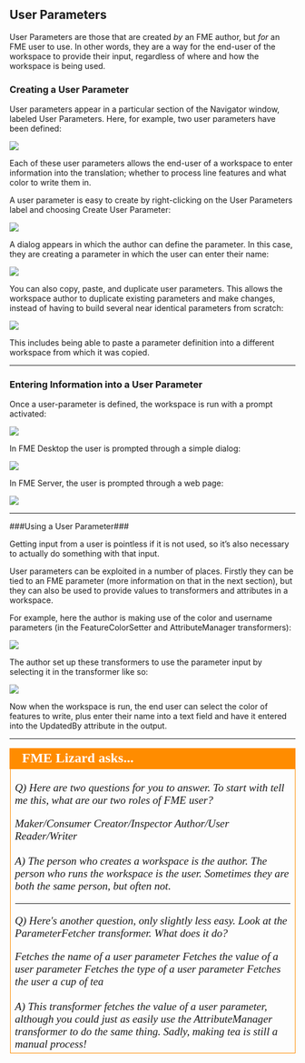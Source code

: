 ## User Parameters ##

User Parameters are those that are created *by* an FME author, but *for* an FME user to use. In other words, they are a way for the end-user of the workspace to provide their input, regardless of where and how the workspace is being used.


### Creating a User Parameter ###
User parameters appear in a particular section of the Navigator window, labeled User Parameters. Here, for example, two user parameters have been defined:

![](./Images/Img4.003.UserParametersInNavigator.png)

Each of these user parameters allows the end-user of a workspace to enter information into the translation; whether to process line features and what color to write them in. 

A user parameter is easy to create by right-clicking on the User Parameters label and choosing Create User Parameter:

![](./Images/Img4.004.RightClickAddParameter.png) 

A dialog appears in which the author can define the parameter. In this case, they are creating a parameter in which the user can enter their name:

![](./Images/Img4.005.DefiningUserParameter.png) 


You can also copy, paste, and duplicate user parameters. This allows the workspace author to duplicate existing parameters and make changes, instead of having to build several near identical parameters from scratch:  

![](./Images/Img4.006.CopyingUserParameter.png) 

This includes being able to paste a parameter definition into a different workspace from which it was copied.

---

### Entering Information into a User Parameter ###
Once a user-parameter is defined, the workspace is run with a prompt activated:

![](./Images/Img4.007.PromptAndRun.png) 

In FME Desktop the user is prompted through a simple dialog:

![](./Images/Img4.008.UserParameterDialog.png) 

In FME Server, the user is prompted through a web page:

![](./Images/Img4.009.UserParameterServer.png) 

---

###Using a User Parameter###

Getting input from a user is pointless if it is not used, so it’s also necessary to actually do something with that input.

User parameters can be exploited in a number of places. Firstly they can be tied to an FME parameter (more information on that in the next section), but they can also be used to provide values to transformers and attributes in a workspace.

For example, here the author is making use of the color and username parameters (in the FeatureColorSetter and AttributeManager transformers):


![](./Images/Img4.010.UsingUserParameterInput.png) 


The author set up these transformers to use the parameter input by selecting it in the transformer like so:

![](./Images/Img4.011.SelectingUserParameterInput.png) 

Now when the workspace is run, the end user can select the color of features to write, plus enter their name into a text field and have it entered into the UpdatedBy attribute in the output.

---

<!--Person X Says Section--> 
<table style="border-spacing: 0px">
<tr>
<td style="vertical-align:middle;background-color:darkorange;border: 2px solid darkorange">
<i class="fa fa-quote-left fa-lg fa-pull-left fa-fw" style="color:white;padding-right: 12px;vertical-align:text-top"></i>
<span style="color:white;font-size:x-large;font-weight: bold;font-family:serif">FME Lizard asks...</span>
</td>
</tr>

<tr>
<td style="border: 1px solid darkorange">
<span style="font-family:serif; font-style:italic; font-size:larger">

<quiz name="">
  <question>
    <p>
      Q) Here are two questions for you to answer. To start with tell me this, what are our two roles of FME user?
    </p>
    <answer>Maker/Consumer</answer>
    <answer>Creator/Inspector</answer>
    <answer correct>Author/User</answer>
    <answer>Reader/Writer</answer>
    <br><br><explanation>A) The person who creates a workspace is the author. The person who runs the workspace is the user. Sometimes they are both the same person, but often not.</explanation>
  </question>

<hr>

  <question>
    <p>
      Q) Here's another question, only slightly less easy. Look at the ParameterFetcher transformer. What does it do?
    </p>
    <answer>Fetches the name of a user parameter</answer>
    <answer>Fetches the value of a user parameter</answer>
    <answer correct>Fetches the type of a user parameter</answer>
    <answer>Fetches the user a cup of tea</answer>
    <br><br><explanation>A) This transformer fetches the value of a user parameter, although you could just as easily use the AttributeManager transformer to do the same thing. Sadly, making tea is still a manual process!</explanation>
  </question>
</quiz>

</span>
</td>
</tr>
</table>
